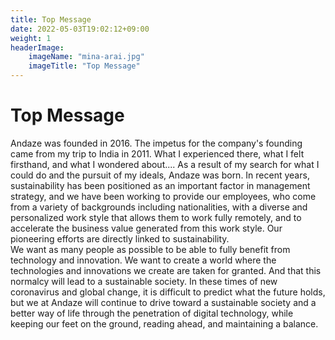 ```yaml
---
title: Top Message
date: 2022-05-03T19:02:12+09:00
weight: 1
headerImage:
    imageName: "mina-arai.jpg"
    imageTitle: "Top Message"
---
```


# Top Message

Andaze was founded in 2016. The impetus for the company's founding came from my trip to India in 2011. What I experienced there, what I felt firsthand, and what I wondered about.... As a result of my search for what I could do and the pursuit of my ideals, Andaze was born. In recent years, sustainability has been positioned as an important factor in management strategy, and we have been working to provide our employees, who come from a variety of backgrounds including nationalities, with a diverse and personalized work style that allows them to work fully remotely, and to accelerate the business value generated from this work style. Our pioneering efforts are directly linked to sustainability.  
We want as many people as possible to be able to fully benefit from technology and innovation. We want to create a world where the technologies and innovations we create are taken for granted. And that this normalcy will lead to a sustainable society. In these times of new coronavirus and global change, it is difficult to predict what the future holds, but we at Andaze will continue to drive toward a sustainable society and a better way of life through the penetration of digital technology, while keeping our feet on the ground, reading ahead, and maintaining a balance.